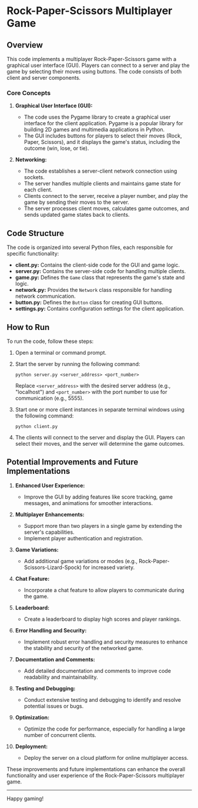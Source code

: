 # Rock-Paper-Scissors Multiplayer Game 

## Overview

This code implements a multiplayer Rock-Paper-Scissors game with a graphical user interface (GUI). Players can connect to a server and play the game by selecting their moves using buttons. The code consists of both client and server components.

### Core Concepts

1. **Graphical User Interface (GUI):**
   - The code uses the Pygame library to create a graphical user interface for the client application. Pygame is a popular library for building 2D games and multimedia applications in Python.
   - The GUI includes buttons for players to select their moves (Rock, Paper, Scissors), and it displays the game's status, including the outcome (win, lose, or tie).

2. **Networking:**
   - The code establishes a server-client network connection using sockets.
   - The server handles multiple clients and maintains game state for each client.
   - Clients connect to the server, receive a player number, and play the game by sending their moves to the server.
   - The server processes client moves, calculates game outcomes, and sends updated game states back to clients.

## Code Structure

The code is organized into several Python files, each responsible for specific functionality:

- **client.py:** Contains the client-side code for the GUI and game logic.
- **server.py:** Contains the server-side code for handling multiple clients.
- **game.py:** Defines the `Game` class that represents the game's state and logic.
- **network.py:** Provides the `Network` class responsible for handling network communication.
- **button.py:** Defines the `Button` class for creating GUI buttons.
- **settings.py:** Contains configuration settings for the client application.

## How to Run

To run the code, follow these steps:

1. Open a terminal or command prompt.

2. Start the server by running the following command:
   ```
   python server.py <server_address> <port_number>
   ```
   Replace `<server_address>` with the desired server address (e.g., "localhost") and `<port_number>` with the port number to use for communication (e.g., 5555).

3. Start one or more client instances in separate terminal windows using the following command:
   ```
   python client.py
   ```

4. The clients will connect to the server and display the GUI. Players can select their moves, and the server will determine the game outcomes.

## Potential Improvements and Future Implementations

1. **Enhanced User Experience:**
   - Improve the GUI by adding features like score tracking, game messages, and animations for smoother interactions.

2. **Multiplayer Enhancements:**
   - Support more than two players in a single game by extending the server's capabilities.
   - Implement player authentication and registration.

3. **Game Variations:**
   - Add additional game variations or modes (e.g., Rock-Paper-Scissors-Lizard-Spock) for increased variety.

4. **Chat Feature:**
   - Incorporate a chat feature to allow players to communicate during the game.

5. **Leaderboard:**
   - Create a leaderboard to display high scores and player rankings.

6. **Error Handling and Security:**
   - Implement robust error handling and security measures to enhance the stability and security of the networked game.

7. **Documentation and Comments:**
   - Add detailed documentation and comments to improve code readability and maintainability.

8. **Testing and Debugging:**
   - Conduct extensive testing and debugging to identify and resolve potential issues or bugs.

9. **Optimization:**
   - Optimize the code for performance, especially for handling a large number of concurrent clients.

10. **Deployment:**
    - Deploy the server on a cloud platform for online multiplayer access.

These improvements and future implementations can enhance the overall functionality and user experience of the Rock-Paper-Scissors multiplayer game.

---

Happy gaming!
